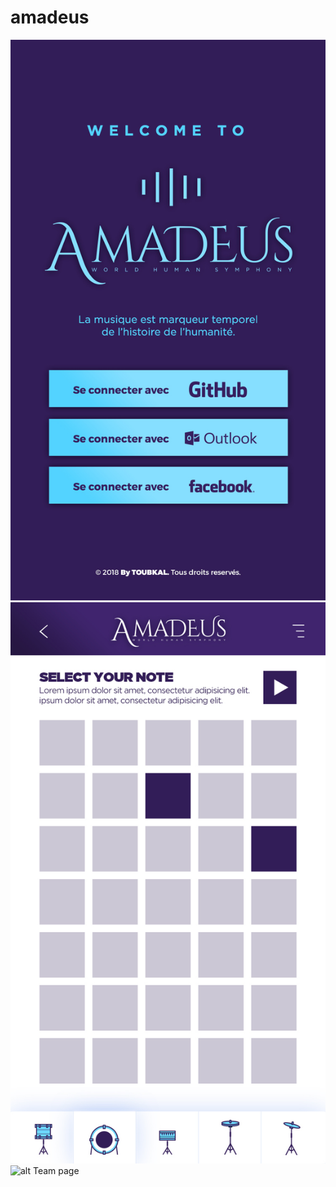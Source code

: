 # amadeus

![alt Sign In page](https://raw.githubusercontent.com/ReactiveSets/amadeus/master/www/mockups/1-HOME.jpg)
![alt Main page](https://raw.githubusercontent.com/ReactiveSets/amadeus/master/www/mockups/2-SELECT.jpg)
![alt Team page](https://raw.githubusercontent.com/ReactiveSets/amadeus/master/www/mockups/3-%C3%89QUIPE.jpg)
